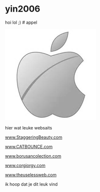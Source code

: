 # yin2006
hoi
 lol
 ;) # appel

![appel](appel.jpg)

hier wat leuke websaits

www.StaggeringBeauty.com

www.CATBOUNCE.com

www.borusancolection.com

www.corgiorgy.com

www.theuselessweb.com

ik hoop dat je dit leuk vind 


